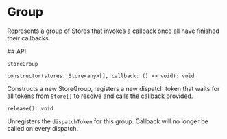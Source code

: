 # Group

Represents a group of Stores that invokes a callback once all have finished their callbacks.


## API

`StoreGroup`

`constructor(stores: Store<any>[], callback: () => void): void`

Constructs a new StoreGroup, registers a new dispatch token that waits for all tokens from `Store[]` to resolve and calls the callback provided.

`release(): void`

Unregisters the `dispatchToken` for this group. Callback will no longer be called on every dispatch.
